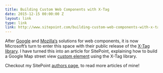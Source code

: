 ```yaml
---
title: Building Custom Web Components with X-Tag
date: 2015-12-15 00:00:00 Z
layout: link
type: link
link: http://www.sitepoint.com/building-custom-web-components-with-x-tag/
---
```


After [Google](https://www.polymer-project.org/1.0/) and [Mozilla‘s](http://brick.mozilla.io/)
solutions for web components, it is now Microsoft’s turn to enter this space
with their public release of the [X-Tag library](http://x-tag.github.io/). I have turned
this into an article for SitePoint, explaining how to build a Google Map street
view [custom element](http://codepen.io/SitePoint/full/VevVpa) using the X-Tag library.

Checkout my SitePoint [authors page](http://www.sitepoint.com/author/pparashar/),
to read more articles of mine!
